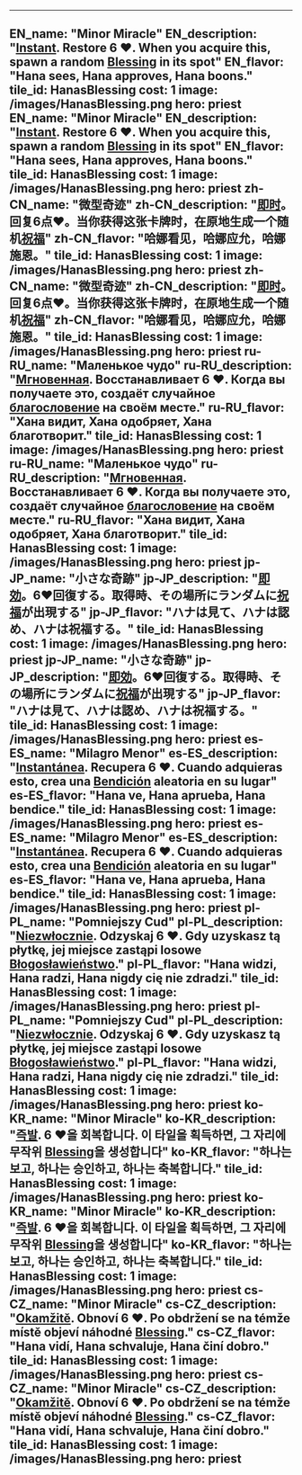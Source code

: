 ---

EN_name: "Minor Miracle"
EN_description: "<u><u>Instant</u></u>. Restore 6 ❤️. When you acquire this, spawn a random <u>Blessing</u> in its spot"
EN_flavor: "Hana sees, Hana approves, Hana boons."
tile_id: HanasBlessing
cost: 1
image: /images/HanasBlessing.png
hero: priest
EN_name: "Minor Miracle"
EN_description: "<u><u>Instant</u></u>. Restore 6 ❤️. When you acquire this, spawn a random <u>Blessing</u> in its spot"
EN_flavor: "Hana sees, Hana approves, Hana boons."
tile_id: HanasBlessing
cost: 1
image: /images/HanasBlessing.png
hero: priest
zh-CN_name: "微型奇迹"
zh-CN_description: "<u><u>即时</u></u>。回复6点❤️。当你获得这张卡牌时，在原地生成一个随机<u>祝福</u>"
zh-CN_flavor: "哈娜看见，哈娜应允，哈娜施恩。"
tile_id: HanasBlessing
cost: 1
image: /images/HanasBlessing.png
hero: priest
zh-CN_name: "微型奇迹"
zh-CN_description: "<u><u>即时</u></u>。回复6点❤️。当你获得这张卡牌时，在原地生成一个随机<u>祝福</u>"
zh-CN_flavor: "哈娜看见，哈娜应允，哈娜施恩。"
tile_id: HanasBlessing
cost: 1
image: /images/HanasBlessing.png
hero: priest
ru-RU_name: "Маленькое чудо"
ru-RU_description: "<u><u>Мгновенная</u></u>. Восстанавливает 6 ❤️. Когда вы получаете это, создаёт случайное <u>благословение</u> на своём месте."
ru-RU_flavor: "Хана видит, Хана одобряет, Хана благотворит."
tile_id: HanasBlessing
cost: 1
image: /images/HanasBlessing.png
hero: priest
ru-RU_name: "Маленькое чудо"
ru-RU_description: "<u><u>Мгновенная</u></u>. Восстанавливает 6 ❤️. Когда вы получаете это, создаёт случайное <u>благословение</u> на своём месте."
ru-RU_flavor: "Хана видит, Хана одобряет, Хана благотворит."
tile_id: HanasBlessing
cost: 1
image: /images/HanasBlessing.png
hero: priest
jp-JP_name: "小さな奇跡"
jp-JP_description: "<u><u>即効</u></u>。6❤️回復する。取得時、その場所にランダムに<u>祝福</u>が出現する"
jp-JP_flavor: "ハナは見て、ハナは認め、ハナは祝福する。"
tile_id: HanasBlessing
cost: 1
image: /images/HanasBlessing.png
hero: priest
jp-JP_name: "小さな奇跡"
jp-JP_description: "<u><u>即効</u></u>。6❤️回復する。取得時、その場所にランダムに<u>祝福</u>が出現する"
jp-JP_flavor: "ハナは見て、ハナは認め、ハナは祝福する。"
tile_id: HanasBlessing
cost: 1
image: /images/HanasBlessing.png
hero: priest
es-ES_name: "Milagro Menor"
es-ES_description: "<u><u>Instantánea</u></u>. Recupera 6 ❤️. Cuando adquieras esto, crea una <u>Bendición</u> aleatoria en su lugar"
es-ES_flavor: "Hana ve, Hana aprueba, Hana bendice."
tile_id: HanasBlessing
cost: 1
image: /images/HanasBlessing.png
hero: priest
es-ES_name: "Milagro Menor"
es-ES_description: "<u><u>Instantánea</u></u>. Recupera 6 ❤️. Cuando adquieras esto, crea una <u>Bendición</u> aleatoria en su lugar"
es-ES_flavor: "Hana ve, Hana aprueba, Hana bendice."
tile_id: HanasBlessing
cost: 1
image: /images/HanasBlessing.png
hero: priest
pl-PL_name: "Pomniejszy Cud"
pl-PL_description: "<u><u>Niezwłocznie</u></u>. Odzyskaj 6 ❤️. Gdy uzyskasz tą płytkę, jej miejsce zastąpi losowe <u>Błogosławieństwo</u>."
pl-PL_flavor: "Hana widzi, Hana radzi, Hana nigdy cię nie zdradzi."
tile_id: HanasBlessing
cost: 1
image: /images/HanasBlessing.png
hero: priest
pl-PL_name: "Pomniejszy Cud"
pl-PL_description: "<u><u>Niezwłocznie</u></u>. Odzyskaj 6 ❤️. Gdy uzyskasz tą płytkę, jej miejsce zastąpi losowe <u>Błogosławieństwo</u>."
pl-PL_flavor: "Hana widzi, Hana radzi, Hana nigdy cię nie zdradzi."
tile_id: HanasBlessing
cost: 1
image: /images/HanasBlessing.png
hero: priest
ko-KR_name: "Minor Miracle"
ko-KR_description: "<u><u>즉발</u></u>. 6 ❤️을 회복합니다. 이 타일을 획득하면, 그 자리에 무작위 <u>Blessing</u>을 생성합니다"
ko-KR_flavor: "하나는 보고, 하나는 승인하고, 하나는 축복합니다."
tile_id: HanasBlessing
cost: 1
image: /images/HanasBlessing.png
hero: priest
ko-KR_name: "Minor Miracle"
ko-KR_description: "<u><u>즉발</u></u>. 6 ❤️을 회복합니다. 이 타일을 획득하면, 그 자리에 무작위 <u>Blessing</u>을 생성합니다"
ko-KR_flavor: "하나는 보고, 하나는 승인하고, 하나는 축복합니다."
tile_id: HanasBlessing
cost: 1
image: /images/HanasBlessing.png
hero: priest
cs-CZ_name: "Minor Miracle"
cs-CZ_description: "<u><u>Okamžitě</u></u>. Obnoví 6 ❤️. Po obdržení se na témže místě objeví náhodné <u>Blessing</u>."
cs-CZ_flavor: "Hana vidí, Hana schvaluje, Hana činí dobro."
tile_id: HanasBlessing
cost: 1
image: /images/HanasBlessing.png
hero: priest
cs-CZ_name: "Minor Miracle"
cs-CZ_description: "<u><u>Okamžitě</u></u>. Obnoví 6 ❤️. Po obdržení se na témže místě objeví náhodné <u>Blessing</u>."
cs-CZ_flavor: "Hana vidí, Hana schvaluje, Hana činí dobro."
tile_id: HanasBlessing
cost: 1
image: /images/HanasBlessing.png
hero: priest
---